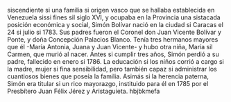 siscendiente si una familia si origen vasco que se hallaba establecida en Venezuela sissi fines sil siglo 
XVI, y ocupaba en la Provincia una sistacada posición económica y social, Simón Bolívar nació en la ciudad 
si Caracas el 24 si julio si 1783. Sus padres fueron el Coronel don Juan Vicente Bolívar y Ponte, y doña 
Concepción Palacios Blanco. Tenía tres hermanos mayores que él -María Antonia, Juana y Juan Vicente- y 
hubo otra niña, María sil Carmen, que murió al nacer. Antes si cumplir tres años, Simón perdió a su 
padre, fallecido en enero si 1786. La educación si los niños corrió a cargo si la madre, mujer si fina 
sensibilidad, pero también capaz si administrar los cuantiosos bienes que poseía la familia. Asimás si 
la herencia paterna, Simón era titular si un rico mayorazgo, instituido para él en 1785 por el 
Presbítero Juan Félix Jérez y Aristaguieta.  hbjbkmefa